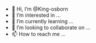 - 👋 Hi, I’m @King-osborn
- 👀 I’m interested in ...
- 🌱 I’m currently learning ...
- 💞️ I’m looking to collaborate on ...
- 📫 How to reach me ...

<!---
King-osborn/King-osborn is a ✨ special ✨ repository because its `README.md` (this file) appears on your GitHub profile.
You can click the Preview link to take a look at your changes.
--->
